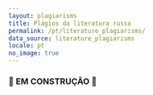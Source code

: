 ```yaml
---
layout: plagiarisms
title: Plágios da literatura russa
permalink: /pt/literature_plagiarisms/
data_source: literature_plagiarisms
locale: pt
no_image: true
---
```


### 🚧 EM CONSTRUÇÃO 🚧